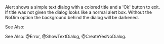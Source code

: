 Alert shows a simple text dialog with a colored title and a 'Ok' button to exit. If title was not given the dialog looks like a normal alert box.
Without the NoDim option the background behind the dialog will be darkened.

See Also:

See Also: @Error, @ShowTextDialog, @CreateYesNoDialog.
